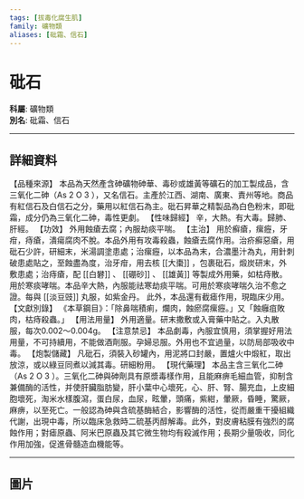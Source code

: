 ```yaml
---
tags: [拔毒化腐生肌]
family: 礦物類
aliases: [砒霜、信石]
---
```


# 砒石

**科屬**: 礦物類  
**別名**: 砒霜、信石  

---

## 詳細資料
【品種來源】
本品為天然產含砷礦物砷華、毒砂或雄黃等礦石的加工製成品，含三氧化二砷（As
2
O
3
），又名信石。主產於江西、湖南、廣東、責州等地。商品有紅信石及白信石之分，藥用以紅信石為主。砒石昇華之精製品為白色粉末，即砒霜，成分仍為三氧化二砷，毒性更劇。
【性味歸經】
辛，大熱。有大毒。歸肺、肝經。
【功效】
外用蝕瘡去腐；內服劫痰平喘。
【主治】
用於癬瘡，瘰癧，牙疳，痔瘡，潰瘍腐肉不脫。本品外用有攻毒殺蟲，蝕瘡去腐作用。治疥癬惡瘡，用砒石少許，研細末，米湯調塗患處；治瘰癧，以本品為末，合濃墨汁為丸，用針刺破患處貼之，至蝕盡為度，治牙疳，用去核 [[大棗]] ，包裹砒石，煅炭研末，外敷患處；治痔瘡，配 [[白礬]] 、 [[硼砂]] 、 [[雄黃]] 等製成外用藥，如枯痔散。
用於寒痰哮喘。本品辛大熱，內服能祛寒劫痰平喘。可用於寒痰哮喘久治不愈之證。每與 [[淡豆豉]] 丸服，如紫金丹。
此外，本品還有截瘧作用，現臨床少用。
【文獻別錄】
《本草鋼目》：「除鼻喘積痢，爛肉，蝕瘀腐瘰癧。」又「蝕癰疽敗肉，枯痔殺蟲。」
【用法用量】
外用適量。研末撒敷或入膏藥中貼之。入丸散服，每次0.002～0.004g。
【注意禁忌】
本品劇毒，內服宜慎用，須掌握好用法用量，不可持續用，不能做酒劑服。孕婦忌服。外用也不宜過量，以防局部吸收中毒。
【炮製儲藏】
凡砒石，須裝入砂罐內，用泥將口封嚴，置爐火中煅紅，取出放涼，或以綠豆同煮以減其毒。研細粉用。
【現代藥理】
本品主含三氧化二砷（As
2
O
3
）。三氧化二砷與砷劑具有原漿毒樣作用，且能麻痹毛細血管，抑制含兼備酶的活性，并使肝臟脂肪變，肝小葉中心壞死，心、肝、腎、腸充血，上皮細胞壞死，淘米水樣腹瀉，蛋白尿，血尿，眩暈，頭痛，紫紺，暈厥，昏睡，驚厥，麻痹，以至死亡。一般認為砷與含硫基酶結合，影響酶的活性，從而嚴重干擾組織代謝，出現中毒，所以臨床急救時二硫基丙醇解毒。此外，對皮膚粘膜有強烈的腐蝕作用；對瘧原蟲、阿米巴原蟲及其它微生物均有殺滅作用；長期少量吸收，同化作用加強，促進骨髓造血機能等。

---

## 圖片
